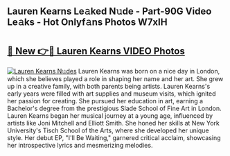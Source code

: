## Lauren Kearns Le𝚊ked N𝚞de - Part-90G Video Le𝚊ks - Hot Onlyf𝚊ns Photos W7xIH

# <h2><a href="http://ab98252.deff.icu/?id=Lauren+Kearns">🔗 New 👉🔴 Lauren Kearns VIDEO Photos</a></h2>

[![Lauren Kearns N𝚞des](https://i.imgur.com/rIISA9y.gif)](http://ab98252.deff.icu/?id=Lauren+Kearns)
Lauren Kearns was born on a nice day in London, which she believes played a role in shaping her name and her art. She grew up in a creative family, with both parents being artists. Lauren Kearns's early years were filled with art supplies and museum visits, which ignited her passion for creating. She pursued her education in art, earning a Bachelor's degree from the prestigious Slade School of Fine Art in London. Lauren Kearns began her musical journey at a young age, influenced by artists like Joni Mitchell and Elliott Smith. She honed her skills at New York University's Tisch School of the Arts, where she developed her unique style. Her debut EP, "I'll Be Waiting," garnered critical acclaim, showcasing her introspective lyrics and mesmerizing melodies.

